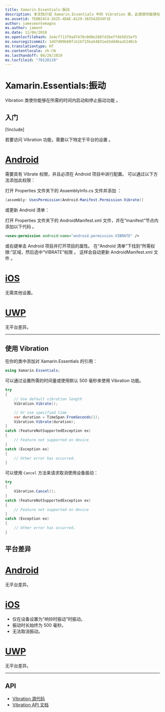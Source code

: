 ```yaml
---
title: Xamarin.Essentials:振动
description: 本文档介绍 Xamarin.Essentials 中的 Vibration 类，此类使你能够在所需的时间内启动和停止振动功能。
ms.assetid: 7E8B24C4-2625-4DAE-A129-383542D34F1E
author: jamesmontemagno
ms.author: jamont
ms.date: 11/04/2018
ms.openlocfilehash: 2e4cf713f9ad7478c0d8e288fd3beff4b5015ef5
ms.sourcegitcommit: 1dd7d09b60fcb1bf15ba54831ed3dd46aa5240cb
ms.translationtype: HT
ms.contentlocale: zh-CN
ms.lasthandoff: 08/28/2019
ms.locfileid: "70120119"
---
```

# <a name="xamarinessentials-vibration"></a>Xamarin.Essentials:振动

Vibration 类使你能够在所需的时间内启动和停止振动功能  。

## <a name="get-started"></a>入门

[!include[](~/essentials/includes/get-started.md)]

若要访问 Vibration 功能，需要以下特定于平台的设置  。

# <a name="androidtabandroid"></a>[Android](#tab/android)

需要具有 Vibrate 权限，并且必须在 Android 项目中进行配置。 可以通过以下方法添加此权限：

打开 Properties 文件夹下的 AssemblyInfo.cs 文件并添加   ：

```csharp
[assembly: UsesPermission(Android.Manifest.Permission.Vibrate)]
```

或更新 Android 清单：

打开 Properties 文件夹下的 AndroidManifest.xml 文件，并在“manifest”节点内添加以下代码    。

```xml
<uses-permission android:name="android.permission.VIBRATE" />
```

或右键单击 Android 项目并打开项目的属性。 在“Android 清单”下找到“所需权限:”区域，然后选中“VIBRATE”权限    。 这样会自动更新 AndroidManifest.xml 文件  。

# <a name="iostabios"></a>[iOS](#tab/ios)

无需其他设置。

# <a name="uwptabuwp"></a>[UWP](#tab/uwp)

无平台差异。

-----

## <a name="using-vibration"></a>使用 Vibration

在你的类中添加对 Xamarin.Essentials 的引用：

```csharp
using Xamarin.Essentials;
```

可以通过设置所需的时间量或使用默认 500 毫秒来使用 Vibration 功能。

```csharp
try
{
    // Use default vibration length
    Vibration.Vibrate();

    // Or use specified time
    var duration = TimeSpan.FromSeconds(1);
    Vibration.Vibrate(duration);
}
catch (FeatureNotSupportedException ex)
{
    // Feature not supported on device
}
catch (Exception ex)
{
    // Other error has occurred.
}
```

可以使用 `Cancel` 方法来请求取消使用设备振动：

```csharp
try
{
    Vibration.Cancel();
}
catch (FeatureNotSupportedException ex)
{
    // Feature not supported on device
}
catch (Exception ex)
{
    // Other error has occurred.
}
```

## <a name="platform-differences"></a>平台差异

# <a name="androidtabandroid"></a>[Android](#tab/android)

无平台差异。

# <a name="iostabios"></a>[iOS](#tab/ios)

- 仅在设备设置为“响铃时振动”时振动。
- 振动时长始终为 500 毫秒。
- 无法取消振动。

# <a name="uwptabuwp"></a>[UWP](#tab/uwp)

无平台差异。

-----

## <a name="api"></a>API

- [Vibration 源代码](https://github.com/xamarin/Essentials/tree/master/Xamarin.Essentials/Vibration)
- [Vibration API 文档](xref:Xamarin.Essentials.Vibration)
